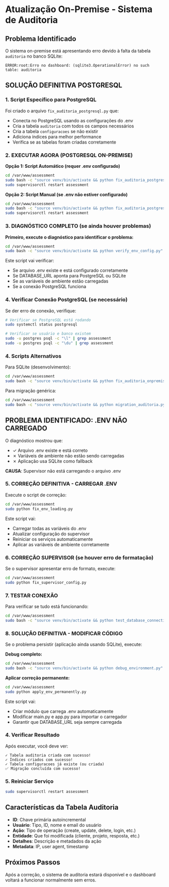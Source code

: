 # Atualização On-Premise - Sistema de Auditoria

## Problema Identificado
O sistema on-premise está apresentando erro devido à falta da tabela `auditoria` no banco SQLite:

```
ERROR:root:Erro no dashboard: (sqlite3.OperationalError) no such table: auditoria
```

## SOLUÇÃO DEFINITIVA POSTGRESQL

### 1. Script Específico para PostgreSQL
Foi criado o arquivo `fix_auditoria_postgresql.py` que:
- Conecta no PostgreSQL usando as configurações do .env
- Cria a tabela `auditoria` com todos os campos necessários
- Cria a tabela `configuracoes` se não existir  
- Adiciona índices para melhor performance
- Verifica se as tabelas foram criadas corretamente

### 2. EXECUTAR AGORA (POSTGRESQL ON-PREMISE)

**Opção 1: Script Automático (requer .env configurado)**
```bash
cd /var/www/assessment
sudo bash -c "source venv/bin/activate && python fix_auditoria_postgresql.py"
sudo supervisorctl restart assessment
```

**Opção 2: Script Manual (se .env não estiver configurado)**
```bash
cd /var/www/assessment
sudo bash -c "source venv/bin/activate && python fix_auditoria_postgresql_manual.py"
sudo supervisorctl restart assessment
```

### 3. DIAGNÓSTICO COMPLETO (se ainda houver problemas)

**Primeiro, execute o diagnóstico para identificar o problema:**
```bash
cd /var/www/assessment
sudo bash -c "source venv/bin/activate && python verify_env_config.py"
```

Este script vai verificar:
- Se arquivo .env existe e está configurado corretamente
- Se DATABASE_URL aponta para PostgreSQL ou SQLite
- Se as variáveis de ambiente estão carregadas
- Se a conexão PostgreSQL funciona

### 4. Verificar Conexão PostgreSQL (se necessário)

Se der erro de conexão, verifique:

```bash
# Verificar se PostgreSQL está rodando
sudo systemctl status postgresql

# Verificar se usuário e banco existem
sudo -u postgres psql -c "\l" | grep assessment
sudo -u postgres psql -c "\du" | grep assessment
```

### 4. Scripts Alternativos

Para SQLite (desenvolvimento):
```bash
cd /var/www/assessment
sudo bash -c "source venv/bin/activate && python fix_auditoria_onpremise.py"
```

Para migração genérica:
```bash
cd /var/www/assessment
sudo bash -c "source venv/bin/activate && python migration_auditoria.py"
```

## PROBLEMA IDENTIFICADO: .ENV NÃO CARREGADO

O diagnóstico mostrou que:
- ✓ Arquivo .env existe e está correto  
- ✗ Variáveis de ambiente não estão sendo carregadas
- ✗ Aplicação usa SQLite como fallback

**CAUSA**: Supervisor não está carregando o arquivo .env

### 5. CORREÇÃO DEFINITIVA - CARREGAR .ENV

Execute o script de correção:
```bash
cd /var/www/assessment
sudo python fix_env_loading.py
```

Este script vai:
- Carregar todas as variáveis do .env
- Atualizar configuração do supervisor
- Reiniciar os serviços automaticamente
- Aplicar as variáveis de ambiente corretamente

### 6. CORREÇÃO SUPERVISOR (se houver erro de formatação)

Se o supervisor apresentar erro de formato, execute:
```bash
cd /var/www/assessment
sudo python fix_supervisor_config.py
```

### 7. TESTAR CONEXÃO

Para verificar se tudo está funcionando:
```bash
cd /var/www/assessment
sudo bash -c "source venv/bin/activate && python test_database_connection.py"
```

### 8. SOLUÇÃO DEFINITIVA - MODIFICAR CÓDIGO

Se o problema persistir (aplicação ainda usando SQLite), execute:

**Debug completo:**
```bash
cd /var/www/assessment
sudo bash -c "source venv/bin/activate && python debug_environment.py"
```

**Aplicar correção permanente:**
```bash
cd /var/www/assessment
sudo python apply_env_permanently.py
```

Este script vai:
- Criar módulo que carrega .env automaticamente
- Modificar main.py e app.py para importar o carregador
- Garantir que DATABASE_URL seja sempre carregada

### 4. Verificar Resultado

Após executar, você deve ver:
```
✓ Tabela auditoria criada com sucesso!
✓ Índices criados com sucesso!
✓ Tabela configuracoes já existe (ou criada)
✅ Migração concluída com sucesso!
```

### 5. Reiniciar Serviço

```bash
sudo supervisorctl restart assessment
```

## Características da Tabela Auditoria

- **ID**: Chave primária autoincremental
- **Usuário**: Tipo, ID, nome e email do usuário
- **Ação**: Tipo de operação (create, update, delete, login, etc.)
- **Entidade**: Que foi modificada (cliente, projeto, resposta, etc.)
- **Detalhes**: Descrição e metadados da ação
- **Metadata**: IP, user agent, timestamp

## Próximos Passos

Após a correção, o sistema de auditoria estará disponível e o dashboard voltará a funcionar normalmente sem erros.